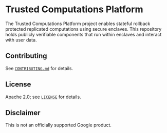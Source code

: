 # Trusted Computations Platform

The Trusted Computations Platform project enables stateful rollback protected 
replicated computations using secure enclaves. This repository holds publicly
verifiable components that run within enclaves and interact with user data.

## Contributing

See [`CONTRIBUTING.md`](CONTRIBUTING.md) for details.

## License

Apache 2.0; see [`LICENSE`](LICENSE) for details.

## Disclaimer

This is not an officially supported Google product.